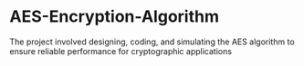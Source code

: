 # AES-Encryption-Algorithm
The project involved designing, coding, and simulating the AES algorithm to ensure reliable performance for cryptographic applications
